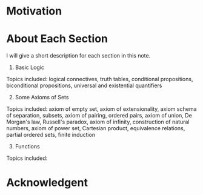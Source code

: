 # Motivation #



# About Each Section # 

I will give a short description for each section in this note.

1. Basic Logic

Topics included: logical connectives, truth tables, conditional propositions, biconditional propositions, universal and existential quantifiers

2. Some Axioms of Sets

Topics included: axiom of empty set, axiom of extensionality, axiom schema of separation, subsets, axiom of pairing, ordered pairs, axiom of union, De Morgan's law, Russell's paradox, axiom of infinity, construction of natural numbers, axiom of power set, Cartesian product, equivalence relations, partial ordered sets, finite induction

3. Functions

Topics included: 






# Acknowledgent
